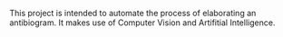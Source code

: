 This project is intended to automate the process of elaborating an antibiogram. It makes use of Computer Vision and Artifitial Intelligence.
